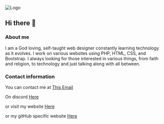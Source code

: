 ![Logo](https://logandag.dev/wp-content/uploads/2025/10/cropped-cover-scaled-1.png)


## Hi there 👋

### About me

I am a God loving, self-taught web designer constantly learning technology as it evolves. I work on various websites using PHP, HTML, CSS, and Bootstrap. I always looking for those interested in various things, from faith and religion, to technology and just talking along with all between.


### Contact information
You can contact me at [This Email](mailto:logandagdev@outlook.com)

On discord [Here](https://discord.com/users/1408371149305413683)

or visit my website [Here](https://logandag.dev)

or my gitHub specific website [Here](https://logandag.github.io/loganDag/)
